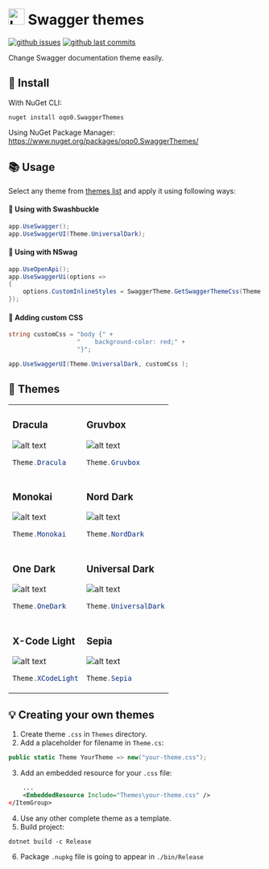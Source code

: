 <h1>
    <img height="32" src="SwaggerThemes/package-logo.png" alt="Logo">
    Swagger themes
</h1>

[![github issues](https://img.shields.io/github/issues/oqo0/swagger-themes?&color=E0AF18)]()
[![github last commits](https://img.shields.io/github/last-commit/oqo0/swagger-themes)]()

Change Swagger documentation theme easily.

## 💾 Install
With NuGet CLI:
```
nuget install oqo0.SwaggerThemes
```
Using NuGet Package Manager:
https://www.nuget.org/packages/oqo0.SwaggerThemes/

## 📚 Usage
Select any theme from [themes list](#-themes) and apply it using following ways:
#### 📖 Using with Swashbuckle
```csharp
app.UseSwagger();
app.UseSwaggerUI(Theme.UniversalDark);
```

#### 📖 Using with NSwag
```csharp
app.UseOpenApi();
app.UseSwaggerUi(options =>
{
    options.CustomInlineStyles = SwaggerTheme.GetSwaggerThemeCss(Theme.UniversalDark);
});
```

#### 🔧 Adding custom CSS
```csharp
string customCss = "body {" +
                   "    background-color: red;" +
                   "}";

app.UseSwaggerUI(Theme.UniversalDark, customCss );
```

## 🎨 Themes

<table>

<tr>
<td>

<h3>Dracula</h3>

![alt text](assets/dracula.png)  

```csharp
Theme.Dracula
```

</td>

<td>

<h3>Gruvbox</h3>

![alt text](assets/gruvbox.png)  

```csharp
Theme.Gruvbox
```

</td>
</tr>

<tr>
<td>

<h3>Monokai</h3>

![alt text](assets/monokai.png)  

```csharp
Theme.Monokai
```

</td>

<td>

<h3>Nord Dark</h3>

![alt text](assets/nord-dark.png)  

```csharp
Theme.NordDark
```

</td>
</tr>

<tr>
<td>

<h3>One Dark</h3>

![alt text](assets/one-dark.png)  

```csharp
Theme.OneDark
```

</td>

<td>

<h3>Universal Dark</h3>

![alt text](assets/universal-dark.png)  

```csharp
Theme.UniversalDark
```

</td>
</tr>

<tr>
<td>

<h3>X-Code Light</h3>

![alt text](assets/x-code-light.png)  

```csharp
Theme.XCodeLight
```

</td>
<td>

<h3>Sepia</h3>

![alt text](assets/sepia.png)

```csharp
Theme.Sepia
```

</td>
</tr>

</table>

## 💡 Creating your own themes

1. Create theme `.css` in `Themes` directory.
2. Add a placeholder for filename in `Theme.cs`:
```csharp
public static Theme YourTheme => new("your-theme.css");
```
3. Add an embedded resource for your `.css` file:
```xml
    ...
    <EmbeddedResource Include="Themes\your-theme.css" />
</ItemGroup>
```
4. Use any other complete theme as a template.
5. Build project:  
```
dotnet build -c Release
```
6. Package `.nupkg` file is going to appear in `./bin/Release`